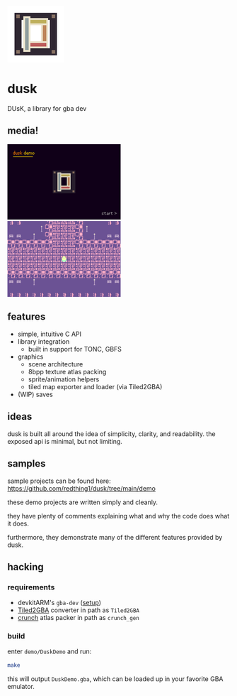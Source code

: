 
![icon](media/icon.png)

# dusk

DUsK, a library for gba dev

## media!

<img src="media/duskdemo.webp" width="256">
<img src="media/fountain2.webp" width="256">

## features
+ simple, intuitive C API
+ library integration
    + built in support for TONC, GBFS
+ graphics
    + scene architecture
    + 8bpp texture atlas packing
    + sprite/animation helpers
    + tiled map exporter and loader (via Tiled2GBA)
+ (WIP) saves

## ideas

dusk is built all around the idea of simplicity, clarity, and readability.
the exposed api is minimal, but not limiting.

## samples

sample projects can be found here: https://github.com/redthing1/dusk/tree/main/demo

these demo projects are written simply and cleanly.

they have plenty of comments explaining what and why the code does what it does.

furthermore, they demonstrate many of the different features provided by dusk.

## hacking

### requirements
+ devkitARM's `gba-dev` ([setup](https://devkitpro.org/wiki/Getting_Started))
+ [Tiled2GBA](https://github.com/LucvandenBrand/Tiled2GBA/tree/master/converter) converter in path as `Tiled2GBA`
+ [crunch](https://github.com/xdrie/crunch) atlas packer in path as `crunch_gen`

### build

enter `demo/DuskDemo` and run:

```sh
make
```

this will output `DuskDemo.gba`, which can be loaded up in your favorite GBA emulator.
